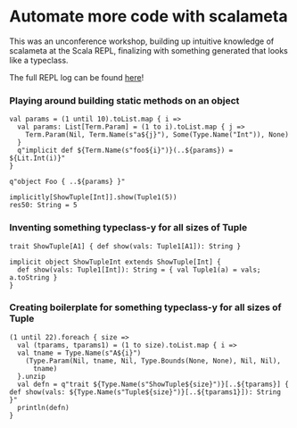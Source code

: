 # Automate more code with scalameta

This was an unconference workshop, building up intuitive knowledge of scalameta at the Scala REPL, finalizing with something generated that looks like a typeclass.

The full REPL log can be found [here](repl.log)!

### Playing around building static methods on an object

```
val params = (1 until 10).toList.map { i =>
  val params: List[Term.Param] = (1 to i).toList.map { j =>
    Term.Param(Nil, Term.Name(s"a${j}"), Some(Type.Name("Int")), None)
  }
  q"implicit def ${Term.Name(s"foo${i}")}(..${params}) = ${Lit.Int(i)}"
}

q"object Foo { ..${params} }"
```

```
implicitly[ShowTuple[Int]].show(Tuple1(5))
res50: String = 5
```

### Inventing something typeclass-y for all sizes of Tuple
```
trait ShowTuple[A1] { def show(vals: Tuple1[A1]): String }

implicit object ShowTupleInt extends ShowTuple[Int] {
  def show(vals: Tuple1[Int]): String = { val Tuple1(a) = vals; a.toString }
}
```

### Creating boilerplate for something typeclass-y for all sizes of Tuple
```
(1 until 22).foreach { size =>
  val (tparams, tparams1) = (1 to size).toList.map { i =>
  val tname = Type.Name(s"A${i}")
    (Type.Param(Nil, tname, Nil, Type.Bounds(None, None), Nil, Nil),
      tname)
  }.unzip
  val defn = q"trait ${Type.Name(s"ShowTuple${size}")}[..${tparams}] { def show(vals: ${Type.Name(s"Tuple${size}")}[..${tparams1}]): String }"
  println(defn)
}
```
